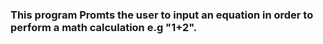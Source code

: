 ### This program Promts the user to input an equation in order to perform a math calculation e.g "1+2".